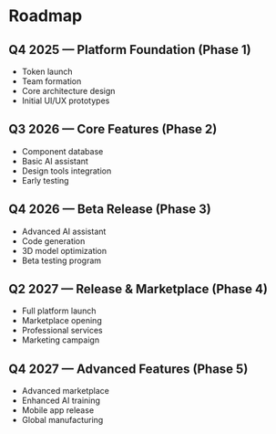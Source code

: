 
# Roadmap

## Q4 2025 — Platform Foundation (Phase 1)

- Token launch
- Team formation
- Core architecture design
- Initial UI/UX prototypes

## Q3 2026 — Core Features (Phase 2)

- Component database
- Basic AI assistant
- Design tools integration
- Early testing

## Q4 2026 — Beta Release (Phase 3)

- Advanced AI assistant
- Code generation
- 3D model optimization
- Beta testing program

## Q2 2027 — Release & Marketplace (Phase 4)

- Full platform launch
- Marketplace opening
- Professional services
- Marketing campaign

## Q4 2027 — Advanced Features (Phase 5)

- Advanced marketplace
- Enhanced AI training
- Mobile app release
- Global manufacturing


